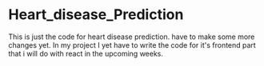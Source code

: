 # Heart_disease_Prediction
This is just the code for heart disease prediction.
have to make some more changes yet.
In my project I yet have to write the code for it's frontend part that i will do with react in the upcoming weeks.
